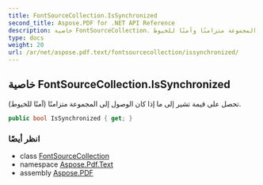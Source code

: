 ```yaml
---
title: FontSourceCollection.IsSynchronized
second_title: Aspose.PDF for .NET API Reference
description: خاصية FontSourceCollection. تحصل على قيمة تشير إلى ما إذا كان الوصول إلى المجموعة متزامنًا وآمنًا للخيوط
type: docs
weight: 20
url: /ar/net/aspose.pdf.text/fontsourcecollection/issynchronized/
---
```

## خاصية FontSourceCollection.IsSynchronized

تحصل على قيمة تشير إلى ما إذا كان الوصول إلى المجموعة متزامنًا (آمنًا للخيوط).

```csharp
public bool IsSynchronized { get; }
```

### انظر أيضًا

* class [FontSourceCollection](../)
* namespace [Aspose.Pdf.Text](../../../aspose.pdf.text/)
* assembly [Aspose.PDF](../../../)